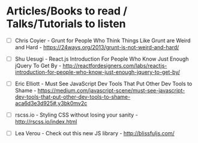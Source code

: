 # Articles/Books to read / Talks/Tutorials to listen

- [ ] Chris Coyier - Grunt for People Who Think Things Like Grunt are Weird and Hard - https://24ways.org/2013/grunt-is-not-weird-and-hard/
- [ ] Shu Uesugi - React.js Introduction For People Who Know Just Enough jQuery To Get By - http://reactfordesigners.com/labs/reactjs-introduction-for-people-who-know-just-enough-jquery-to-get-by/
- [ ] Eric Elliott - Must See JavaScript Dev Tools That Put Other Dev Tools to Shame - https://medium.com/javascript-scene/must-see-javascript-dev-tools-that-put-other-dev-tools-to-shame-aca6d3e3d925#.y3bk0mv2c
- [ ] rscss.io - Styling CSS without losing your sanity - http://rscss.io/index.html
- [ ] Lea Verou - Check out this new JS library - http://blissfuljs.com/

